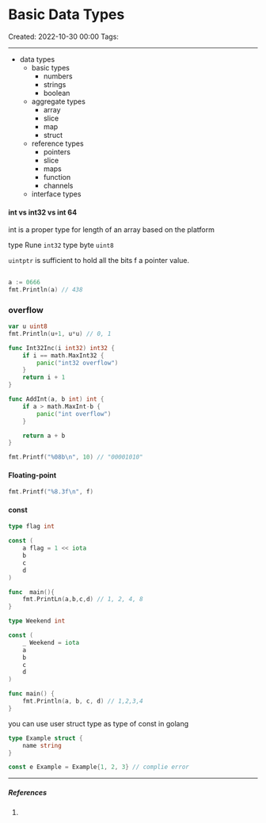 # Basic Data Types
Created: 2022-10-30 00:00
Tags: 
____
* data types 
	* basic types
		* numbers
		* strings
		* boolean
	* aggregate types
		* array
		* slice
		* map
		* struct
	* reference types 
		* pointers
		* slice
		* maps
		* function
		* channels
	* interface types


#### int vs int32 vs int 64

int is a proper type for length of an array based on the platform

type Rune `int32`
type byte `uint8`

`uintptr` is sufficient to hold all the bits f a pointer value.
```go
  
a := 0666
fmt.Println(a) // 438

```
### overflow

```go
var u uint8
fmt.Println(u+1, u*u) // 0, 1 
```


``` go
func Int32Inc(i int32) int32 {
	if i == math.MaxInt32 {
		panic("int32 overflow")
	}
	return i + 1
}

func AddInt(a, b int) int {
	if a > math.MaxInt-b {
		panic("int overflow")
	}

	return a + b
}
```


```go
fmt.Printf("%08b\n", 10) // "00001010"

```

#### Floating-point

``` go
fmt.Printf("%8.3f\n", f)

```

#### const
```go
type flag int

const (
	a flag = 1 << iota
	b
	c
	d
)

func  main(){
	fmt.PrintLn(a,b,c,d) // 1, 2, 4, 8
}
```


```go
type Weekend int

const (
	_ Weekend = iota
	a
	b
	c
	d
)

func main() {
	fmt.Println(a, b, c, d) // 1,2,3,4
}
```

you can use user struct type as type of const in golang
```go
type Example struct {
	name string
}

const e Example = Example{1, 2, 3} // complie error


```

_____
##### References
1.

